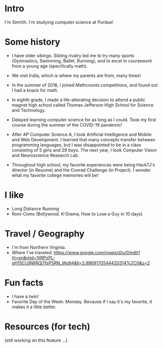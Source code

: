 # Intro

I'm Simrith. I'm studying computer science at Purdue!

# Some history

<!-- - My parents are from Bihar. Their honeymoon was Washington D.C., and five years later, they had my older brother. Three years after that, they were BLESSED with twins--Amrith and Me, Simrith. -->

- I have older sibings. Sibling rivalry led me to try many sports (Gymnastics, Swimming, Ballet, Running), and to excel in coursework from a young age (specifically math).

- We visit India, which is where my parents are from, many times!

- In the summer of 2018, I joined Mathcounts competitions, and found out I had a knack for math.

- In eighth grade, I made a life-alterating decision to attend a public magnet high school called Thomas Jefferson High School for Science and Technology.

- Delayed learning computer science for as long as I could. Took my first course during the summer of the COVID-19 pandemic!

- After AP Computer Science A, I took Artificial Intelligence and Mobile and Web Development. I learned that many concepts transfer between programming languages, but I was disappointed to be in a class consisting of 5 girls and 29 boys. The next year, I took Computer Vision and Neuroscience Research Lab.

- Throughout high school, my favorite experiences were being HackTJ's director (in Resume) and the Conrad Challenge (in Project). I wonder what my favorite college memories will be!

<!-- - My journey into tech is unique to me, but there are countless stories of women  -->

# I like

- Long Distance Running
- Rom-Coms (Bollywood, K-Drama, How to Lose a Guy in 10 days)

# Travel / Geography

- I'm from Northern Virginia.
- Where I've traveled: https://www.google.com/maps/d/u/0/edit?hl=en&mid=1jIRPzPL-qH15CU9WRQl7fsPSRN_Wq94&ll=3.9869170544420314%2C0&z=2

# Fun facts

- I have a twin!
- Favorite Day of the Week: Monday. Because if I say it's my favorite, it makes it a little better.

<!-- # I dream of

- Inspiring and feeling inspired.
- Being a female tech founder with my high social impact solution
- Enabling a brighter future for everyone, regardless of political or socioeconomic status.
- Treating every individual with genuine kindness and respect.
- Staying curious.
- Continually improving. -->

# Resources (for tech)

(still working on this feature ...)

<!-- # Websites from people I admire

If we are friends and you feel like you belong on this list, you're probably right. Submit a PR, or ask me and I'll add you. -->
